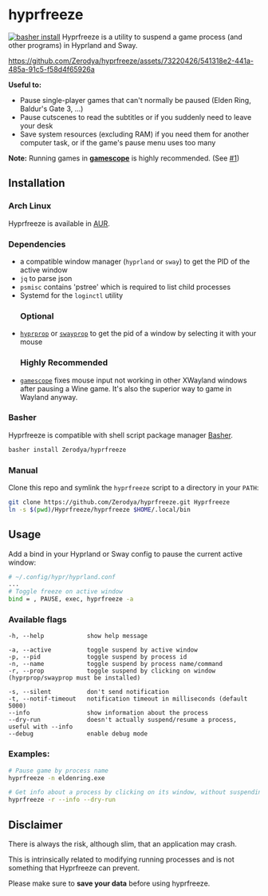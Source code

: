 # hyprfreeze
[![basher install](https://www.basher.it/assets/logo/basher_install.svg)](https://www.basher.it/package/)
Hyprfreeze is a utility to suspend a game process (and other programs) in Hyprland and Sway.

https://github.com/Zerodya/hyprfreeze/assets/73220426/541318e2-441a-485a-91c5-f58d4f65926a

**Useful to:**
- Pause single-player games that can't normally be paused (Elden Ring, Baldur's Gate 3, ...)
- Pause cutscenes to read the subtitles or if you suddenly need to leave your desk
- Save system resources (excluding RAM) if you need them for another computer task, or if the game's pause menu uses too many

**Note:** Running games in [**gamescope**](https://github.com/ValveSoftware/gamescope) is highly recommended. (See [#1](https://github.com/Zerodya/hyprfreeze/issues/1))

## Installation
### Arch Linux
Hyprfreeze is available in [AUR](https://aur.archlinux.org/packages/hyprfreeze-git).

### Dependencies
- a compatible window manager (`hyprland` or `sway`) to get the PID of the active window
- `jq` to parse json
- `psmisc` contains 'pstree' which is required to list child processes
- Systemd for the `loginctl` utility
  ### Optional
- [`hyprprop`](https://github.com/vilari-mickopf/hyprprop) or [`swayprop`](https://git.alternerd.tv/alterNERDtive/swayprop) to get the pid of a window by selecting it with your mouse
  ### Highly Recommended
- [`gamescope`](https://github.com/ValveSoftware/gamescope) fixes mouse input not working in other XWayland windows after pausing a Wine game. It's also the superior way to game in Wayland anyway.

### Basher
Hyprfreeze is compatible with shell script package manager [Basher](https://basher.it).
```bash
basher install Zerodya/hyprfreeze
```

### Manual
Clone this repo and symlink the `hyprfreeze` script to a directory in your `PATH`:
```bash
git clone https://github.com/Zerodya/hyprfreeze.git Hyprfreeze
ln -s $(pwd)/Hyprfreeze/hyprfreeze $HOME/.local/bin
```

## Usage
Add a bind in your Hyprland or Sway config to pause the current active window:
```bash
# ~/.config/hypr/hyprland.conf
...
# Toggle freeze on active window
bind = , PAUSE, exec, hyprfreeze -a
```
### Available flags
```
-h, --help            show help message

-a, --active          toggle suspend by active window
-p, --pid             toggle suspend by process id
-n, --name            toggle suspend by process name/command
-r, --prop            toggle suspend by clicking on window (hyprprop/swayprop must be installed)

-s, --silent          don't send notification
-t, --notif-timeout   notification timeout in milliseconds (default 5000)
--info                show information about the process
--dry-run             doesn't actually suspend/resume a process, useful with --info
--debug               enable debug mode
```
### Examples:
```bash
# Pause game by process name
hyprfreeze -n eldenring.exe
```
```bash
# Get info about a process by clicking on its window, without suspending it
hyprfreeze -r --info --dry-run
```
## Disclaimer
There is always the risk, although slim, that an application may crash.

This is intrinsically related to modifying running processes and is not something that Hyprfreeze can prevent.

Please make sure to **save your data** before using hyprfreeze.
